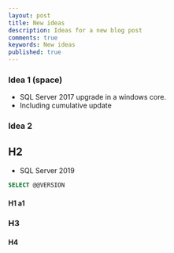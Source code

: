```yaml
---
layout: post
title: New ideas
description: Ideas for a new blog post
comments: true
keywords: New ideas
published: true
---
```




### Idea 1 (space)

 - SQL Server 2017 upgrade in a windows core. 
  - Including cumulative update

### Idea 2
  
## H2

 - SQL Server 2019

 ```sql 
 SELECT @@VERSION
 ```
#### H1 a1

### H3

#### H4

